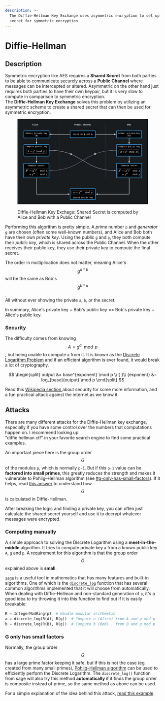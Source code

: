 ```yaml
---
description: >-
  The Diffie-Hellman Key Exchange uses asymmetric encryption to set up a shared
  secret for symmetric encryption
---
```


# Diffie-Hellman

## Description

Symmetric encryption like AES requires a **Shared Secret** from both parties to be able to communicate securely across a **Public Channel** where messages can be intercepted or altered. Asymmetric on the other hand just requires both parties to have their own keypair, but it is very slow to compute in comparison to symmetric encryption. \
The **Diffie-Hellman Key Exchange** solves this problem by utilizing an asymmetric scheme to create a shared secret that can then be used for symmetric encryption.&#x20;

<figure><img src="../../.gitbook/assets/DH.png" alt=""><figcaption><p>Diffie-Hellman Key Exchage<strong>:</strong> Shared Secret is computed by Alice and Bob with a Public Channel</p></figcaption></figure>

Performing this algorithm is pretty simple. A _prime_ number `p` and _generator_ `g` are chosen (often some well-known numbers), and Alice and Bob both have their own _private key_. Using the public `g` and `p`, they both compute their _public key_, which is shared across the Public Channel. When the other receives their public key, they use their private key to compute the final secret.

The order in multiplication does not matter, meaning Alice's $$g^{a*b}$$ will be the same as Bob's $$g^{b*a}$$.\
All without ever showing the private `a`, `b`, or the secret.&#x20;

In summary, Alice's private key + Bob's public key == Bob's private key + Alice's public key.

### Security

The difficulty comes from knowing $$A = g^a \mod p$$, but being unable to compute `a` from it. It is known as the [Discrete Logarithm Problem](https://en.wikipedia.org/wiki/Discrete_logarithm) and if an efficient algorithm is ever found, it would break a lot of cryptography.&#x20;

$$
\begin{split}
output &= base^{exponent} \mod p \\
{ }\\
{exponent} &= log_{base}(output) \mod p
\end{split}
$$

Read this [Wikipedia section ](https://en.wikipedia.org/wiki/Diffie%E2%80%93Hellman_key_exchange#Security)about security for some more information, and a fun practical attack against the internet as we know it.

## Attacks

There are many different attacks for the Diffie-Hellman key exchange, especially if you have some control over the numbers that computations happen on. I recommend looking up \
"diffie hellman ctf" in your favorite search engine to find some practical examples.&#x20;

An important piece here is the group order $$G$$ of the modulus `p`, which is normally `p-1`. But if this `p-1` value can be **factored into small primes**, this greatly reduces the strength and makes it vulnerable to Pohlig–Hellman algorithm (see [#g-only-has-small-factors](diffie-hellman.md#g-only-has-small-factors "mention")). If it helps, read [this answer](https://crypto.stackexchange.com/questions/87137/how-to-get-the-order-of-a-group-generator-in-dh/87138#87138) to understand how $$G$$ is calculated in Diffie-Hellman.

After breaking the logic and finding a private key, you can often just calculate the shared secret yourself and use it to decrypt whatever messages were encrypted.

### Computing manually

A simple approach to solving the Discrete Logarithm using a **meet-in-the-middle** algorithm. It tries to compute private key `a` from a known public key `A`, `g` and `p`. A requirement for this algorithm is that the group order $$G$$ explained above is **small**.&#x20;

[`sage`](https://github.com/sagemath) is a useful tool in mathematics that has many features and built-in algorithms. One of which is the [`discrete_log`](https://doc.sagemath.org/html/en/reference/groups/sage/groups/generic.html#sage.groups.generic.discrete_log) function that has several common algorithms implemented that it will choose from automatically. When dealing with Diffie-Hellman and non-standard generation of `p`, it's a good idea to try throwing it into this function to find out if it is easily breakable:

```python
R = IntegerModRing(p)  # Handle modular arithmetic
a = discrete_log(R(A), R(g))  # Compute a (Alice) from A and g mod p
b = discrete_log(R(B), R(g))  # Compute b (Bob)   from B and g mod p
```

### G only has small factors

Normally, the group order $$G$$ has a large prime factor keeping it safe, but if this is not the case (eg. created from many small primes), [Pohlig–Hellman algorithm](https://en.wikipedia.org/wiki/Pohlig%E2%80%93Hellman_algorithm) can be used to efficiently perform the Discrete Logarithm. The `discrete_log()` function from sage will also try this method **automatically** if it finds the group order is composite instead of prime, so the same method as above can be used.

For a simple explanation of the idea behind this attack, [read this example](https://github.com/zelinsky/CTF-Course/blob/master/Classes/16.md#example).
